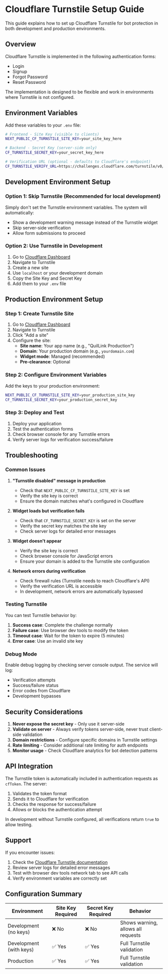 # Cloudflare Turnstile Setup Guide

This guide explains how to set up Cloudflare Turnstile for bot protection in both development and production environments.

## Overview

Cloudflare Turnstile is implemented in the following authentication forms:

- Login
- Signup
- Forgot Password
- Reset Password

The implementation is designed to be flexible and work in environments where Turnstile is not configured.

## Environment Variables

Add these variables to your `.env` file:

```bash
# Frontend - Site Key (visible to clients)
NEXT_PUBLIC_CF_TURNSTILE_SITE_KEY=your_site_key_here

# Backend - Secret Key (server-side only)
CF_TURNSTILE_SECRET_KEY=your_secret_key_here

# Verification URL (optional - defaults to Cloudflare's endpoint)
CF_TURNSTILE_VERIFY_URL=https://challenges.cloudflare.com/turnstile/v0/siteverify
```

## Development Environment Setup

### Option 1: Skip Turnstile (Recommended for local development)

Simply don't set the Turnstile environment variables. The system will automatically:

- Show a development warning message instead of the Turnstile widget
- Skip server-side verification
- Allow form submissions to proceed

### Option 2: Use Turnstile in Development

1. Go to [Cloudflare Dashboard](https://dash.cloudflare.com/)
2. Navigate to Turnstile
3. Create a new site
4. Use `localhost` or your development domain
5. Copy the Site Key and Secret Key
6. Add them to your `.env` file

## Production Environment Setup

### Step 1: Create Turnstile Site

1. Go to [Cloudflare Dashboard](https://dash.cloudflare.com/)
2. Navigate to Turnstile
3. Click "Add a site"
4. Configure the site:
    - **Site name**: Your app name (e.g., "QuilLink Production")
    - **Domain**: Your production domain (e.g., `yourdomain.com`)
    - **Widget mode**: Managed (recommended)
    - **Pre-clearance**: Optional

### Step 2: Configure Environment Variables

Add the keys to your production environment:

```bash
NEXT_PUBLIC_CF_TURNSTILE_SITE_KEY=your_production_site_key
CF_TURNSTILE_SECRET_KEY=your_production_secret_key
```

### Step 3: Deploy and Test

1. Deploy your application
2. Test the authentication forms
3. Check browser console for any Turnstile errors
4. Verify server logs for verification success/failure

## Troubleshooting

### Common Issues

1. **"Turnstile disabled" message in production**
    - Check that `NEXT_PUBLIC_CF_TURNSTILE_SITE_KEY` is set
    - Verify the site key is correct
    - Ensure the domain matches what's configured in Cloudflare

2. **Widget loads but verification fails**
    - Check that `CF_TURNSTILE_SECRET_KEY` is set on the server
    - Verify the secret key matches the site key
    - Check server logs for detailed error messages

3. **Widget doesn't appear**
    - Verify the site key is correct
    - Check browser console for JavaScript errors
    - Ensure your domain is added to the Turnstile site configuration

4. **Network errors during verification**
    - Check firewall rules (Turnstile needs to reach Cloudflare's API)
    - Verify the verification URL is accessible
    - In development, network errors are automatically bypassed

### Testing Turnstile

You can test Turnstile behavior by:

1. **Success case**: Complete the challenge normally
2. **Failure case**: Use browser dev tools to modify the token
3. **Timeout case**: Wait for the token to expire (5 minutes)
4. **Error case**: Use an invalid site key

### Debug Mode

Enable debug logging by checking server console output. The service will log:

- Verification attempts
- Success/failure status
- Error codes from Cloudflare
- Development bypasses

## Security Considerations

1. **Never expose the secret key** - Only use it server-side
2. **Validate on server** - Always verify tokens server-side, never trust client-side validation
3. **Domain restrictions** - Configure specific domains in Turnstile settings
4. **Rate limiting** - Consider additional rate limiting for auth endpoints
5. **Monitor usage** - Check Cloudflare analytics for bot detection patterns

## API Integration

The Turnstile token is automatically included in authentication requests as `cfToken`. The server:

1. Validates the token format
2. Sends it to Cloudflare for verification
3. Checks the response for success/failure
4. Allows or blocks the authentication attempt

In development without Turnstile configured, all verifications return `true` to allow testing.

## Support

If you encounter issues:

1. Check the [Cloudflare Turnstile documentation](https://developers.cloudflare.com/turnstile/)
2. Review server logs for detailed error messages
3. Test with browser dev tools network tab to see API calls
4. Verify environment variables are correctly set

## Configuration Summary

| Environment             | Site Key Required | Secret Key Required | Behavior                           |
| ----------------------- | ----------------- | ------------------- | ---------------------------------- |
| Development (no keys)   | ❌ No             | ❌ No               | Shows warning, allows all requests |
| Development (with keys) | ✅ Yes            | ✅ Yes              | Full Turnstile validation          |
| Production              | ✅ Yes            | ✅ Yes              | Full Turnstile validation          |

